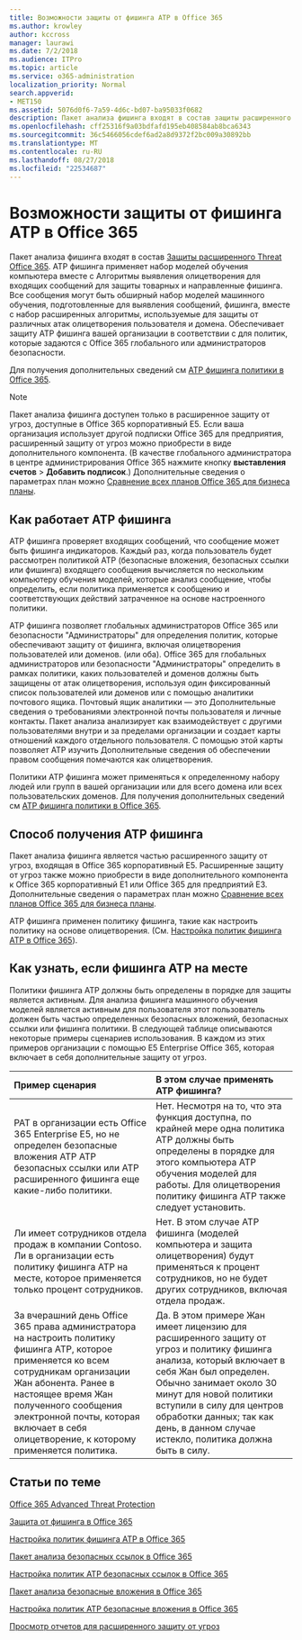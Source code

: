 ```yaml
---
title: Возможности защиты от фишинга ATP в Office 365
ms.author: krowley
author: kccross
manager: laurawi
ms.date: 7/2/2018
ms.audience: ITPro
ms.topic: article
ms.service: o365-administration
localization_priority: Normal
search.appverid:
- MET150
ms.assetid: 5076d0f6-7a59-4d6c-bd07-ba95033f0682
description: Пакет анализа фишинга входят в состав защиты расширенного Threat Office 365. ATP фишинга применяет набор моделей обучения компьютера вместе с Алгоритмы выявления олицетворения для входящих сообщений для защиты товарных и направленные фишинга. Все сообщения могут быть обширный набор моделей машинного обучения, подготовленные для выявления сообщений, фишинга, вместе с набор расширенных алгоритмы, используемые для защиты от различных атак олицетворения пользователя и домена. Обеспечивает защиту ATP фишинга вашей организации в соответствии с для политик, которые задаются с Office 365 глобального или администраторов безопасности.
ms.openlocfilehash: cff25316f9a03bdfafd195eb408584ab8bca6343
ms.sourcegitcommit: 36c5466056cdef6ad2a8d9372f2bc009a30892bb
ms.translationtype: MT
ms.contentlocale: ru-RU
ms.lasthandoff: 08/27/2018
ms.locfileid: "22534687"
---
```

# <a name="atp-anti-phishing-capabilities-in-office-365"></a>Возможности защиты от фишинга ATP в Office 365

Пакет анализа фишинга входят в состав [Защиты расширенного Threat Office 365](https://technet.microsoft.com/en-us/library/exchange-online-advanced-threat-protection-service-description.aspx). ATP фишинга применяет набор моделей обучения компьютера вместе с Алгоритмы выявления олицетворения для входящих сообщений для защиты товарных и направленные фишинга. Все сообщения могут быть обширный набор моделей машинного обучения, подготовленные для выявления сообщений, фишинга, вместе с набор расширенных алгоритмы, используемые для защиты от различных атак олицетворения пользователя и домена. Обеспечивает защиту ATP фишинга вашей организации в соответствии с для политик, которые задаются с Office 365 глобального или администраторов безопасности.
  
Для получения дополнительных сведений см [ATP фишинга политики в Office 365](set-up-atp-anti-phishing-policies.md).
  
> [!NOTE]
> Пакет анализа фишинга доступен только в расширенное защиту от угроз, доступные в Office 365 корпоративный E5. Если ваша организация использует другой подписки Office 365 для предприятия, расширенный защиту от угроз можно приобрести в виде дополнительного компонента. (В качестве глобального администратора в центре администрирования Office 365 нажмите кнопку **выставления счетов** \> **Добавить подписок**.) Дополнительные сведения о параметрах план можно [Сравнение всех планов Office 365 для бизнеса планы](https://go.microsoft.com/fwlink/?linkid=844053). 
    
## <a name="how-atp-anti-phishing-works"></a>Как работает ATP фишинга
<a name="Howantiphishworks"> </a>

ATP фишинга проверяет входящих сообщений, что сообщение может быть фишинга индикаторов. Каждый раз, когда пользователь будет рассмотрен политикой ATP (безопасные вложения, безопасных ссылки или фишинга) входящего сообщения вычисляется по нескольким компьютеру обучения моделей, которые анализ сообщение, чтобы определить, если политика применяется к сообщению и соответствующих действий затраченное на основе настроенного политики.
  
ATP фишинга позволяет глобальных администраторов Office 365 или безопасности "Администраторы" для определения политик, которые обеспечивают защиту от фишинга, включая олицетворения пользователей или доменов. (или оба). Office 365 для глобальных администраторов или безопасности "Администраторы" определить в рамках политики, каких пользователей и доменов должны быть защищены от атак олицетворения, используя один фиксированный список пользователей или доменов или с помощью аналитики почтового ящика. Почтовый ящик аналитики — это Дополнительные сведения о требованиями электронной почты пользователя и личные контакты. Пакет анализа анализирует как взаимодействует с другими пользователями внутри и за пределами организации и создает карты отношений каждого отдельного пользователя. С помощью этой карты позволяет ATP изучить Дополнительные сведения об обеспечении правом сообщения помечаются как олицетворения.
  
Политики ATP фишинга может применяться к определенному набору людей или групп в вашей организации или для всего домена или всех пользовательских доменов. Для получения дополнительных сведений см [ATP фишинга политики в Office 365](set-up-atp-anti-phishing-policies.md).
  
## <a name="how-to-get-atp-anti-phishing"></a>Способ получения ATP фишинга
<a name="Howtogetantiphish"> </a>

Пакет анализа фишинга является частью расширенного защиту от угроз, входящая в Office 365 корпоративный E5. Расширенные защиту от угроз также можно приобрести в виде дополнительного компонента к Office 365 корпоративный E1 или Office 365 для предприятий E3. Дополнительные сведения о параметрах план можно [Сравнение всех планов Office 365 для бизнеса планы](https://go.microsoft.com/fwlink/?linkid=844053).
  
ATP фишинга применен политику фишинга, такие как настроить политику на основе олицетворения. (См. [Настройка политик фишинга ATP в Office 365](set-up-atp-anti-phishing-policies.md)).
  
## <a name="how-to-know-if-atp-anti-phishing-is-in-place"></a>Как узнать, если фишинга ATP на месте
<a name="IsantiphishOn"> </a>

Политики фишинга ATP должны быть определены в порядке для защиты является активным. Для анализа фишинга машинного обучения моделей является активным для пользователя этот пользователь должен быть частью определенных безопасных вложений, безопасных ссылки или фишинга политики. В следующей таблице описываются некоторые примеры сценариев использования. В каждом из этих примеров организации с помощью E5 Enterprise Office 365, которая включает в себя дополнительные защиту от угроз.
  
|**Пример сценария**|**В этом случае применять ATP фишинга?**|
|:-----|:-----|
|PAT в организации есть Office 365 Enterprise E5, но не определен безопасные вложения ATP ATP безопасных ссылки или ATP расширенного фишинга еще какие-либо политики.|Нет. Несмотря на то, что эта функция доступна, по крайней мере одна политика ATP должны быть определены в порядке для этого компьютера ATP обучения моделей для работы. Для олицетворения политику фишинга ATP также следует установить.|
|Ли имеет сотрудников отдела продаж в компании Contoso. Ли в организации есть политику фишинга ATP на месте, которое применяется только процент сотрудников.|Нет. В этом случае ATP фишинга (моделей компьютера и защита олицетворения) будут применяться к процент сотрудников, но не будет других сотрудников, включая отдела продаж.|
|За вчерашний день Office 365 права администратора на настроить политику фишинга ATP, которое применяется ко всем сотрудникам организации Жан абонента. Ранее в настоящее время Жан полученного сообщения электронной почты, которая включает в себя олицетворение, к которому применяется политика.|Да. В этом примере Жан имеет лицензию для расширенного защиту от угроз и политику фишинга анализа, который включает в себя Жан был определен. Обычно занимает около 30 минут для новой политики вступили в силу для центров обработки данных; так как день, в данном случае истекло, политика должна быть в силу.|
   
## <a name="related-topics"></a>Статьи по теме
<a name="IsantiphishOn"> </a>

[Office 365 Advanced Threat Protection](office-365-atp.md)
  
[Защита от фишинга в Office 365](anti-phishing-protection.md)
  
[Настройка политик фишинга ATP в Office 365](set-up-atp-anti-phishing-policies.md)
  
[Пакет анализа безопасных ссылок в Office 365](atp-safe-links.md)
  
[Настройка политик ATP безопасных ссылок в Office 365](set-up-atp-safe-links-policies.md)
  
[Пакет анализа безопасные вложения в Office 365](atp-safe-attachments.md)
  
[Настройка политик ATP безопасные вложения в Office 365](set-up-atp-safe-attachments-policies.md)
  
[Просмотр отчетов для расширенного защиту от угроз](view-reports-for-atp.md)
  

